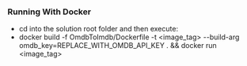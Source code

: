 ### Running With Docker
* cd into the solution root folder and then execute:
* docker build -f OmdbToImdb/Dockerfile -t <image_tag> --build-arg omdb_key=REPLACE_WITH_OMDB_API_KEY . && docker run <image_tag>

